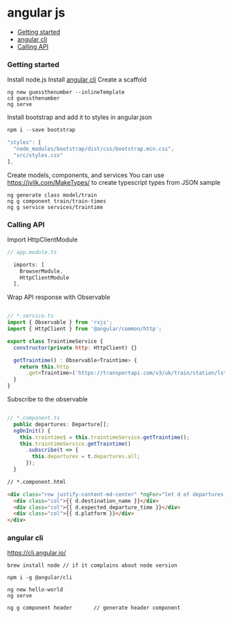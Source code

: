 # angular js

* [Getting started](#getting-started)
* [angular cli](#angular-cli)
* [Calling API](#calling-api)

### Getting started

Install node.js
Install [angular cli](#angular-cli)
Create a scaffold

```
ng new guessthenumber --inlineTemplate
cd guessthenumber
ng serve
```

Install bootstrap and add it to styles in angular.json

```javascript
npm i --save bootstrap

"styles": [
  "node_modules/bootstrap/dist/css/bootstrap.min.css",
  "src/styles.css"
],

```

Create models, components, and services
You can use https://jvilk.com/MakeTypes/ to create typescript types from JSON sample

```
ng generate class model/train
ng g component train/train-times
ng g service services/traintime 
```

### Calling API

Import HttpClientModule

```javascript
// app.module.ts

  imports: [
    BrowserModule,
    HttpClientModule
  ],

```

Wrap API response with Observable

```javascript

// *.service.ts
import { Observable } from 'rxjs';
import { HttpClient } from '@angular/common/http';

export class TraintimeService {
  constructor(private http: HttpClient) {}

  getTraintime() : Observable<Traintime> {
    return this.http
      .get<Traintime>('https://transportapi.com/v3/uk/train/station/lst/live.json?destination=CHI');
  }
}
```

Subscribe to the observable

```javascript

// *.component.ts
  public departures: Departure[];
  ngOnInit() {
    this.traintime$ = this.traintimeService.getTraintime();
    this.traintimeService.getTraintime()
      .subscribe(t => {
        this.departures = t.departures.all;
      });
  }
```

```html
// *.component.html

<div class="row justify-content-md-center" *ngFor="let d of departures; index as i" >
  <div class="col">{{ d.destination_name }}</div>
  <div class="col">{{ d.expected_departure_time }}</div>
  <div class="col">{{ d.platform }}</div>
</div>

```


### angular cli

https://cli.angular.io/

```
brew install node // if it complains about node version
```

```
npm i -g @angular/cli

ng new hello-world
ng serve

ng g component header       // generate header component
```    
